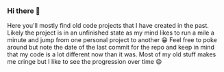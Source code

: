 ### Hi there 👋

Here you'll mostly find old code projects that I have created in the past. Likely the project is in an unfinished state as my mind likes to run a mile a minute and jump from one personal project to another 😁
Feel free to poke around but note the date of the last commit for the repo and keep in mind that my code is a lot different now than it was. Most of my old stuff makes me cringe but I like to see the progression over time 😄
